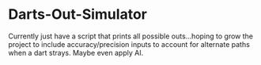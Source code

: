 # Darts-Out-Simulator
Currently just have a script that prints all possible outs...hoping to grow the project to include accuracy/precision inputs to account for alternate paths when a dart strays.  Maybe even apply AI.
